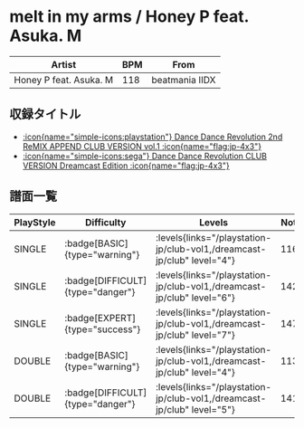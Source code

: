 # melt in my arms / Honey P feat. Asuka. M

|Artist|BPM|From|
|------|---|----|
|Honey P feat. Asuka. M|118|beatmania IIDX|

## 収録タイトル

- [:icon{name="simple-icons:playstation"} Dance Dance Revolution 2nd ReMIX APPEND CLUB VERSION vol.1 :icon{name="flag:jp-4x3"}](/playstation-jp/club-vol1)
- [:icon{name="simple-icons:sega"} Dance Dance Revolution CLUB VERSION Dreamcast Edition :icon{name="flag:jp-4x3"}](/dreamcast-jp/club)

## 譜面一覧

|PlayStyle|Difficulty|Levels|Notes|Movie|
|---------|----------|------|-----|-----|
|SINGLE| :badge[BASIC]{type="warning"}| :levels{links="/playstation-jp/club-vol1,/dreamcast-jp/club" level="4"}|116/0||
|SINGLE| :badge[DIFFICULT]{type="danger"}| :levels{links="/playstation-jp/club-vol1,/dreamcast-jp/club" level="6"}|142/0||
|SINGLE| :badge[EXPERT]{type="success"}| :levels{links="/playstation-jp/club-vol1,/dreamcast-jp/club" level="7"}|147/0||
|DOUBLE| :badge[BASIC]{type="warning"}| :levels{links="/playstation-jp/club-vol1,/dreamcast-jp/club" level="4"}|113/0||
|DOUBLE| :badge[DIFFICULT]{type="danger"}| :levels{links="/playstation-jp/club-vol1,/dreamcast-jp/club" level="5"}|141/0||
